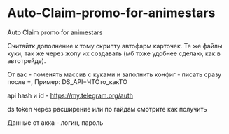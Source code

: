 # Auto-Claim-promo-for-animestars
Auto Claim promo for animestars

Считайтк дополнение к тому скрипту автофарм карточек. Те же файлы куки, так же через жопу их создавать (мб тоже удобнее сделаю, как в автотрейде).

От вас - поменять массив с куками и заполнить конфиг - писать сразу после =, Пример: DS_API=ЧТОто_какТО 

api hash и id - https://my.telegram.org/auth

ds token через расширение или по гайдам смотрите как получить

Данные от акка - логин, пароль
